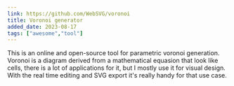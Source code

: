 ```yaml
---
link: https://github.com/WebSVG/voronoi
title: Voronoi generator
added_date: 2023-08-17
tags: ["awesome","tool"]
---
```

This is an online and open-source tool for parametric voronoi
generation. Voronoi is a diagram derived from a mathematical equasion that
look like cells, there is a lot of applications for it, but I mostly use it
for visual design. With the real time editing and SVG export it's really
handy for that use case.
